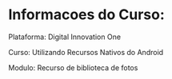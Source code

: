 
# Informacoes do Curso: 

Plataforma: Digital Innovation One

Curso: Utilizando Recursos Nativos do Android

Modulo: Recurso de biblioteca de fotos

